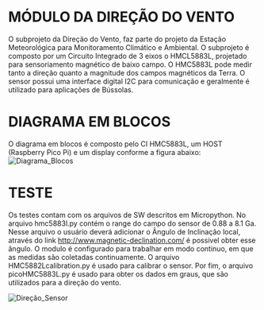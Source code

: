 # MÓDULO DA DIREÇÃO DO VENTO
O subprojeto da Direção do Vento, faz parte do projeto da Estação Meteorológica para Monitoramento Climático e Ambiental.
O subprojeto é composto por um Circuito Integrado de 3 eixos o HMCL5883L, projetado para sensoriamento magnético de baixo campo. O HMC5883L pode medir tanto a direção quanto a magnitude dos campos magnéticos da Terra. O sensor possui uma interface digital I2C para comunicação e geralmente é utilizado para aplicações de Bússolas. 

# DIAGRAMA EM BLOCOS

O diagrama em blocos é composto pelo CI HMC5883L, um HOST (Raspberry Pico Pi) e um display conforme a figura abaixo: 
![Diagrama_Blocos](https://user-images.githubusercontent.com/40901361/202058156-6c2cf4d4-cb75-4f33-9512-aa17b0100968.PNG)


# TESTE

Os testes contam com os arquivos de SW descritos em Micropython. No arquivo hmc5883l.py contém  o range do campo do sensor de 0.88 a 8.1 Ga. Nesse arquivo o usuário deverá adicionar o Ângulo de Inclinação local, através do link  http://www.magnetic-declination.com/ é possivel obter esse ângulo. O modulo é configurado para trabalhar em modo continuo, em que as medidas são coletadas continuamente. O arquivo HMC5882Lcalibration.py é usado para calibrar o sensor. Por fim, o arquivo picoHMC5883L.py é usado para obter os dados em graus, que são utilizados para a direção do vento. 

![Direção_Sensor](https://user-images.githubusercontent.com/40901361/202057830-d29dfb14-a627-4d18-9e3d-aeaea10b6909.PNG)


